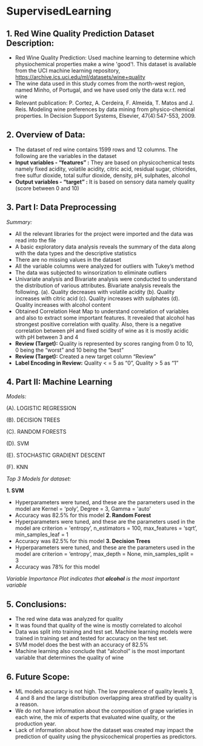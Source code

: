 # SupervisedLearning



## 1. Red Wine Quality Prediction Dataset Description: 

- Red Wine Quality Prediction: Used machine learning to determine which physiochemical properties make a wine 'good'!. This dataset is available from the UCI machine learning repository, https://archive.ics.uci.edu/ml/datasets/wine+quality
-  The wine data used in this study comes from the north-west region, named Minho, of Portugal, and we have used only the data w.r.t. red wine
- Relevant publication: P. Cortez, A. Cerdeira, F. Almeida, T. Matos and J. Reis. Modeling wine preferences by data mining from physico-chemical properties. In Decision Support Systems, Elsevier, 47(4):547-553, 2009.

## 2. Overview of Data: 

- The dataset of red wine contains 1599 rows and 12 columns. The following are the variables in the dataset
- **Input variables - “features” :** They are based on physicochemical tests namely fixed acidity, volatile acidity, 
citric acid, residual sugar, chlorides, free sulfur dioxide, total sulfur dioxide, density, pH, sulphates, 
alcohol 
- **Output variables - “target” :** It is based on sensory data namely quality (score between 0 and 10)

## 3. Part I: Data Preprocessing 

*Summary:*

- All the relevant libraries for the project were imported and the data was read into the file
- A basic exploratory data analysis reveals the summary of the data along with the data types and the descriptive statistics
- There are no missing values in the dataset
- All the variable columns were analyzed for outliers with Tukey’s method
- The data was subjected to winsorization to eliminate outliers
- Univariate analysis and Bivariate analysis were conducted to understand the distribution of various attributes. Bivariate analysis reveals the following. (a). Quality decreases with volatile acidity (b). Quality increases with citric acid (c). Quality increases with sulphates (d). Quality increases with alcohol content
- Obtained Correlation Heat Map to understand correlation of variables and also to extract some important features. It revealed that alcohol has strongest positive correlation with quality. Also, there is a negative correlation between pH and fixed scidity of wine as it is mostly acidic with pH between 3 and 4
- **Review (Target):** Quality is represented by scores ranging from 0 to 10, 0 being the “worst” and 10 being the “best”
- **Review (Target):** Created a new target column “Review”
- **Label Encoding in Review:** Quality < = 5 as “0”, Quality > 5 as “1” 

## 4. Part II: Machine Learning

*Models:*

(A). LOGISTIC REGRESSION

(B). DECISION TREES

(C). RANDOM FORESTS

(D). SVM

(E). STOCHASTIC GRADIENT DESCENT

(F). KNN

*Top 3 Models for dataset:*

**1. SVM**
   - Hyperparameters were tuned, and these are the parameters used in the model are Kernel = ‘poly’, Degree = 3, Gamma = 'auto'
   - Accuracy was 82.5% for this model
**2. Random Forest**
   - Hyperparameters were tuned, and these are the parameters used in the model are criterion = 'entropy’, n_estimators = 100, 
   max_features = ‘sqrt’, min_samples_leaf = 1
   - Accuracy was 82.5% for this model
**3. Decision Trees**
   - Hyperparameters were tuned, and these are the parameters used in the model are criterion = ‘entropy’, max_depth = None, 
   min_samples_split = 3
   - Accuracy was 78% for this model

*Variable Importance Plot indicates that **alcohol** is the most important variable*

## 5. Conclusions:
 
- The red wine data was analyzed for quality 
- It was found that quality of the wine is mostly correlated to alcohol 
- Data was split into training and test set. Machine learning models were trained in training set and tested for accuracy on the test   set.
- SVM model does the best with an accuracy of 82.5%
- Machine learning also conclude that “alcohol” is the most important variable that determines the quality of wine

## 6. Future Scope:

- ML models accuracy is not high. The low prevalence of quality levels 3, 4 and 8 and the large distribution overlapping area stratified by quality is a reason.
- We do not have information about the composition of grape varieties in each wine, the mix of experts that evaluated wine quality, or the production year.
- Lack of information about how the dataset was created may impact the prediction of quality using the physicochemical properties as predictors. 